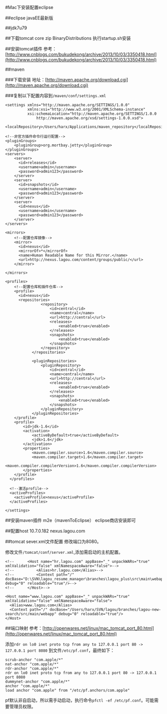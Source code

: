 #Mac下安装配置eclipse

##eclipse javaEE最新版

##jdk7u79

##下载tomcat core zip BinaryDistributions
执行startup.sh安装

##安装tomcat插件
参考：[http://www.cnblogs.com/bukudekong/archive/2013/10/03/3350418.html](http://www.cnblogs.com/bukudekong/archive/2013/10/03/3350418.html)

##maven

###下载安装
地址：[http://maven.apache.org/download.cgi](http://maven.apache.org/download.cgi)

###复制以下配置内容到`/maven/conf/settings.xml`

    <settings xmlns="http://maven.apache.org/SETTINGS/1.0.0"
              xmlns:xsi="http://www.w3.org/2001/XMLSchema-instance"
              xsi:schemaLocation="http://maven.apache.org/SETTINGS/1.0.0
                  http://maven.apache.org/xsd/settings-1.0.0.xsd">
    
    <localRepository>/Users/harx/Applications/maven_repository</localRepository>
    
    <!--非官方插件命令行运行配置-->
    <pluginGroups>
        <pluginGroup>org.mortbay.jetty</pluginGroup>      
    </pluginGroups>
    <servers>
        <server>
          <id>releases</id>
          <username>admin</username>
          <password>admin123</password>
        </server>
        <server>
          <id>snapshots</id>
          <username>admin</username>
          <password>admin123</password>
        </server>
        <server>
          <id>nexus</id>
          <username>admin</username>
          <password>admin123</password>
        </server>	
    </servers>
    
    <mirrors>
        <!--配置仓库镜像-->
        <mirror>
          <id>nexus</id>
          <mirrorOf>*</mirrorOf>
          <name>Human Readable Name for this Mirror.</name>
          <url>http://nexus.lagou.com/content/groups/public/</url>
        </mirror>
        
    </mirrors>
      
    <profiles>
        <!--配置仓库和插件仓库-->
        <profile>
          <id>nexus</id>
          <repositories>
                    <repository>
                        <id>central</id>
                        <name>central</name>
                        <url>http://central</url>
                        <releases>
                            <enabled>true</enabled>
                        </releases>
                        <snapshots>
                            <enabled>true</enabled>
                        </snapshots>
                    </repository>
                </repositories>
                
                <pluginRepositories>
                    <pluginRepository>
                        <id>central</id>
                        <name>central</name>
                        <url>http://central</url>
                        <releases>
                            <enabled>true</enabled>
                        </releases>
                        <snapshots>
                            <enabled>true</enabled>
                        </snapshots>
                    </pluginRepository>
                </pluginRepositories>
        </profile>
        <profile>  
            <id>jdk-1.6</id>  
            <activation>  
                <activeByDefault>true</activeByDefault>  
                <jdk>1.6</jdk>  
            </activation>  
            <properties>  
                <maven.compiler.source>1.6</maven.compiler.source>  
                <maven.compiler.target>1.6</maven.compiler.target>  
                <maven.compiler.compilerVersion>1.6</maven.compiler.compilerVersion>  
            </properties>  
        </profile> 
      </profiles> 
    
      <!--激活profile-->
      <activeProfiles>
        <activeProfile>nexus</activeProfile>
      </activeProfiles>
      
    </settings>

##安装maven插件 m2e（mavenToEclipse）
eclipse商店安装即可

##配置host 
10.7.0.182 nexus.lagou.com

##tomcat sever.xml文件配置
修改端口为8080。

修改文件`/tomcat/conf/server.xml`,添加需启动的主机配置。

    <!--      <Host name="hr.lagou.com" appBase="_" unpackWARs="true" xmlValidation="false" xmlNamespaceAware="false">-->
    <!--          <Alias>hr.lagou.com</Alias>-->
    <!--          <Context path="/" docBase="D:\SVN\lagou_resume_manager\branches\lagou_plus\src\main\webapp" debug="0" reloadable="true"/>-->
    <!--      </Host>-->
    
    <Host name="www.lagou.com" appBase="_" unpackWARs="true" xmlValidation="false" xmlNamespaceAware="false">
      <Alias>www.lagou.com</Alias>
      <Context path="/" docBase="/Users/harx/SVN/lagou/branches/lagou-new-search/src/main/webapp" debug="0" reloadable="true"/>
    </Host>

##端口映射
参考：[http://openwares.net/linux/mac_tomcat_port_80.html](http://openwares.net/linux/mac_tomcat_port_80.html)


添加`rdr on lo0 inet proto tcp from any to 127.0.0.1 port 80 -> 127.0.0.1 port 8080` 到文件`/etc/pf.conf`，最终如下：

    scrub-anchor "com.apple/*"
    nat-anchor "com.apple/*"
    rdr-anchor "com.apple/*"
    rdr on lo0 inet proto tcp from any to 127.0.0.1 port 80 -> 127.0.0.1 port 8080
    dummynet-anchor "com.apple/*"
    anchor "com.apple/*"
    load anchor "com.apple" from "/etc/pf.anchors/com.apple"

pf默认非自启动，所以需手动启动，执行命令`pfctl -ef /etc/pf.conf`。可能需要管理员权限。
